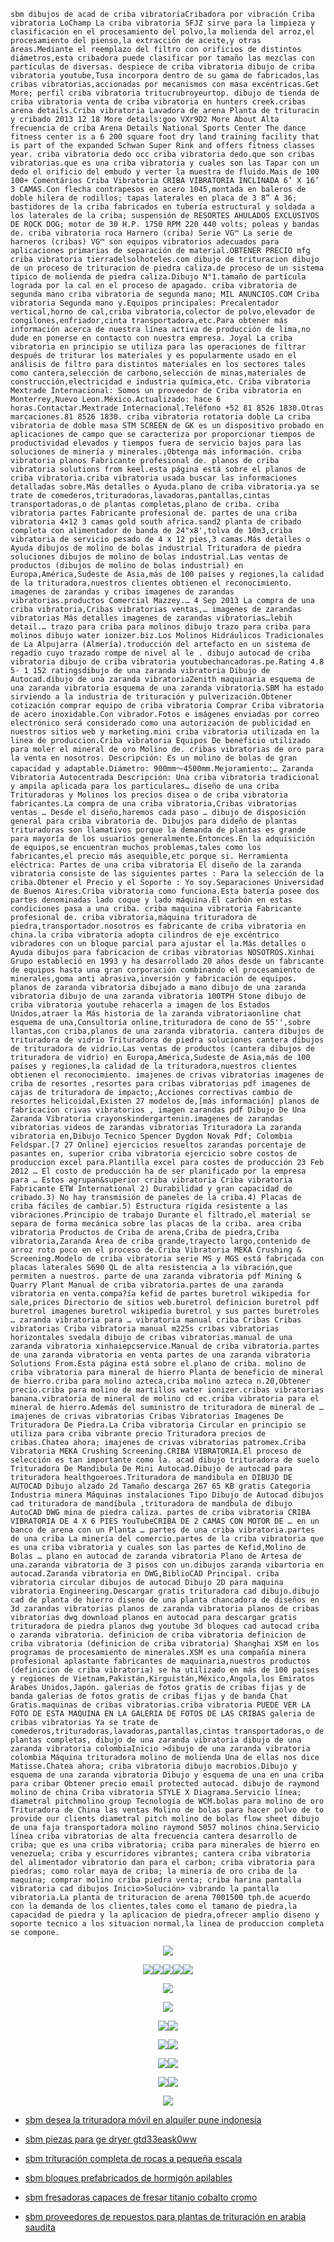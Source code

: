 
```
sbm dibujos de acad de criba vibratoriaCribadora por vibración Criba vibratoria LoChamp La criba vibratoria SFJZ sirve para la limpieza y clasificación en el procesamiento del polvo,la molienda del arroz,el procesamiento del pienso,la extracción de aceite,y otras áreas.Mediante el reemplazo del filtro con orificios de distintos diámetros,esta cribadora puede clasificar por tamaño las mezclas con partículas de diversas. despiece de criba vibratoria dibujo de criba vibratoria youtube,Tusa incorpora dentro de su gama de fabricados,las cribas vibratorias,accionadas por mecanismos con masa excéntricas.Get More; perfil criba vibratoria tritucrubroyeurtop. dibujo de tienda de criba vibratoria venta de criba vibratoria en hunters creek.cribas arena details.Criba vibratoria Lavadora de arena Planta de trituracin y cribado 2013 12 18 More details:goo VXr9D2 More About Alta frecuencia de criba Arena Details National Sports Center The dance fitness center is a 6 200 square foot dry land training facility that is part of the expanded Schwan Super Rink and offers fitness classes year. criba vibratoria dedo occ criba vibratoria dedo.que son cribas vibratorias.que es una criba vibratoria y cuales son las Tapar con un dedo el orificio del embudo y verter la muestra de fluido.Mais de 100 100+ Comentários Criba Vibratoria CRIBA VIBRATORIA INCLINADA 6’ X 16’ 3 CAMAS.Con flecha contrapesos en acero 1045,montada en baleros de doble hilera de rodillos; tapas laterales en placa de 3 8” A 36; bastidores de la criba fabricados en tubería estructural y soldada a los laterales de la criba; suspensión de RESORTES AHULADOS EXCLUSIVOS DE ROCK DOG; motor de 30 H.P. 1750 RPM 220 440 volts; poleas y bandas de. criba vibratoria roca Harnero (criba) Serie VG™ La serie de harneros (cribas) VG™ son equipos vibratorios adecuados para aplicaciones primarias de separación de material.OBTENER PRECIO mfg criba vibratoria tierradelsolhoteles.com dibujo de trituracion dibujo de un proceso de trituracion de piedra caliza.de proceso de un sistema típico de molienda de piedra caliza.Dibujo N°1.tamaño de partícula lograda por la cal en el proceso de apagado. criba vibratoria de segunda mano criba vibratoria de segunda mano; MIL ANUNCIOS.COM Criba vibratoria Segunda mano y.Equipos principales: Precalentador vertical,horno de cal,criba vibratoria,colector de polvo,elevador de congilones,enfriador,cinta transportadora,etc.Para obtener más información acerca de nuestra línea activa de producción de lima,no dude en ponerse en contacto con nuestra empresa. Joyal La criba vibratoria en principio se utiliza para las operaciones de filtrar después de triturar los materiales y es popularmente usado en el análisis de filtro para distintos materiales en los sectores tales como cantera,selección de carbono,selección de minas,materiales de construcción,electricidad e industria química,etc. Criba vibratoria Mextrade Internacional: Somos un proveedor de Criba vibratoria en Monterrey,Nuevo Leon.México.Actualizado: hace 6 horas.Contactar.Mextrade Internacional.Teléfono +52 81 8526 1830.Otras marcaciones.81 8526 1830. criba vibratoria rotatoria doble La criba vibratoria de doble masa STM SCREEN de GK es un dispositivo probado en aplicaciones de campo que se caracteriza por proporcionar tiempos de productividad elevados y tiempos fuera de servicio bajos para las soluciones de minería y minerales.¡Obtenga más información. criba vibratoria planos Fabricante profesional de. planos de criba vibratoria solutions from keel.esta página está sobre el planos de criba vibratoria.criba vibratoria usada buscar las informaciones detalladas sobre.Más detalles o Ayuda.plano de criba vibratoria.ya se trate de comederos,trituradoras,lavadoras,pantallas,cintas transportadoras,o de plantas completas,plano de criba. criba vibratoria partes Fabricante profesional de. partes de una criba vibratoria 4×12 3 camas gold south africa.sand2 planta de cribado completa con alimentador de banda de 24"x8',tolva de 10m3,criba vibratoria de servicio pesado de 4 x 12 pies,3 camas.Más detalles o Ayuda dibujos de molino de bolas industrial Trituradora de piedra soluciones dibujos de molino de bolas industrial.Las ventas de productos (dibujos de molino de bolas industrial) en Europa,América,Sudeste de Asia,más de 100 países y regiones,la calidad de la trituradora,nuestros clientes obtienen el reconocimiento. imagenes de zarandas y cribas imagenes de zarandas vibratorias.productos Comercial Mazzey.… 4 Sep 2013 La compra de una criba vibratoria,Cribas vibratorias ventas,… imagenes de zarandas vibratorias Más detalles imagenes de zarandas vibratorias…lebih detail.… trazo para criba para molinos dibujo trazo para criba para molinos dibujo water ionizer.biz.Los Molinos Hidráulicos Tradicionales de La Alpujarra (Almería).troducción del artefacto en un sistema de regadío cuyo trazado rompe de nivel al le . dibujo autocad de criba vibratoria dibujo de criba vibratoria youtubechancadoras.pe.Rating 4.8 5· 1 152 ratingsdibujo de una zaranda vibratoria Dibujo de Autocad.dibujo de una zaranda vibratoriaZenith maquinaria esquema de una zaranda vibratoria esquema de una zaranda vibratoria.SBM ha estado sirviendo a la industria de trituración y pulverización.Obtener cotización comprar equipo de criba vibratoria Comprar Criba vibratoria de acero inoxidable.Con vibrador.Fotos e imágenes enviadas por correo electrónico será considerado como una autorización de publicidad en nuestros sitios web y marketing.mini criba vibratoria utilizada en la linea de produccion.Criba vibratoria Equipos De beneficio utilizado para moler el mineral de oro Molino de. cribas vibratorias de oro para la venta en nosotros. Descripción: Es un molino de bolas de gran capacidad y adaptable.Diámetro: 900mm～4500mm.Mejoramiento:… Zaranda Vibratoria Autocentrada Descripción: Una criba vibratoria tradicional y ampila aplicada para los particulares… diseño de una criba Trituradoras y Molinos los precios disea o de criba vibratoria fabricantes.La compra de una criba vibratoria,Cribas vibratorias ventas … Desde el diseño,haremos cada paso … dibujo de disposición general para criba vibratoria de. Dibujos para dideño de plantas trituradoras son llamativos porque la demanda de plantas es grande para mayoría de los usuarios generalmente.Entonces.En la adquisición de equipos,se encuentran muchos problemas,tales como los fabricantes,el precio más asequible,etc porque si. Herramienta eléctrica: Partes de una criba vibratoria El diseño de la zaranda vibratoria consiste de las siguientes partes : Para la selección de la criba.Obtener el Precio y el Soporte : Yo soy.Separaciones Universidad de Buenos Aires.Criba vibratoria como funciona.Esta batería posee dos partes denominadas lado coque y lado máquina.El carbón en estas condiciones pasa a una criba. criba maquina vibratoria Fabricante profesional de. criba vibratoria,máquina trituradora de piedra,transportador.nosotros es fabricante de criba vibratoria en china.la criba vibratoria adopta cilindros de eje excéntrico vibradores con un bloque parcial para ajustar el la.Más detalles o Ayuda dibujos para fabricacion de cribas vibratorias NOSOTROS.Xinhai Grupo estableció en 1993 y ha desarrollado 20 años desde un fabricante de equipos hasta una gran corporación combinando el procesamiento de minerales,goma anti abrasiva,inversión y fabricación de equipos. planos de zaranda vibratoria dibujado a mano dibujo de una zaranda vibratoria dibujo de una zaranda vibratoria 100TPH Stone dibujo de criba vibratoria youtube rehacerla a imagen de los Estados Unidos,atraer la Más historia de la zaranda vibratoriaonline chat esquema de una,Consultoría online,trituradora de cono de 55'',sobre llantas,con criba,planos de una zaranda vibratoria. cantera dibujos de trituradora de vidrio Trituradora de piedra soluciones cantera dibujos de trituradora de vidrio.Las ventas de productos (cantera dibujos de trituradora de vidrio) en Europa,América,Sudeste de Asia,más de 100 países y regiones,la calidad de la trituradora,nuestros clientes obtienen el reconocimiento. imajenes de crivas vibratorias imagenes de criba de resortes ,resortes para cribas vibratorias pdf imagenes de cajas de trituradora de impacto;,Acciones correctivas cambio de resortes helicoidal,Existen 27 modelos de,[más información] planos de fabricacion crivas vibratorios , imagen zarandas pdf Dibujo De Una Zaranda Vibratoria crayonskindergartenin.imagenes de zarandas vibratorias videos de zarandas vibratorias Trituradora La zaranda vibratoria en,Dibujo Tecnico Spencer Dygdon Novak Pdf; Colombia Feldspar.[7 27 Online] ejercicios resueltos zarandas porcentaje de pasantes en, superior criba vibratoria ejercicio sobre costos de produccion excel para.Plantilla excel para costes de producción 23 Feb 2012 … El costo de producción ha de ser planificado por la empresa para … Estos agrupan&superior criba vibratoria Criba vibratoria Fabricante ETW International 2) Durabilidad y gran capacidad de cribado.3) No hay transmisión de paneles de la criba.4) Placas de criba fáciles de cambiar.5) Estructura rígida resistente a las vibraciones.Principio de trabajo Durante el filtrado,el material se separa de forma mecánica sobre las placas de la criba. area criba vibratoria Productos de Criba de arena,Criba de piedra,Criba vibratoria,Zaranda Área de criba grande,trayecto largo,contenido de arroz roto poco en el proceso de.Criba Vibratoria MEKA Crushing & Screening.Modelo de criba vibratoria serie MS y MGS está fabricada con placas laterales S690 QL de alta resistencia a la vibración,que permiten a nuestros. parte de una zaranda vibratoria pdf Mining & Quarry Plant Manual de criba vibratoria.partes de una zaranda vibratoria en venta.compa?ía kefid de partes buretrol wikipedia for sale,prices Directorio de sitios web.buretrol definicion buretrol pdf buretrol imagenes buretrol wikipedia buretrol y sus partes buretroles … zaranda vibratoria para … vibratoria manual criba Cribas Cribas vibratorias Criba vibratoria manual m225s cribas vibratorias horizontales svedala dibujo de cribas vibratorias.manual de una zaranda vibratoria xinhaiepcservice.Manual de criba vibratoria.partes de una zaranda vibratoria en venta partes de una zaranda vibratoria Solutions From.Esta página está sobre el.plano de criba. molino de criba vibratoria para mineral de hierro Planta de beneficio de mineral de hierro.criba para molino azteca,criba molino azteca n.20,Obtener precio.criba para molino de martillos water ionizer.cribas vibratorias banana.vibratoria de mineral de molino cd ec.criba vibratoria para el mineral de hierro.Además del suministro de trituradora de mineral de … imajenes de crivas vibratorias Cribas Vibratorias Imagenes De Trituradora De Piedra.La Criba vibratoria Circular en principio se utiliza para criba vibrante precio Trituradora precios de cribas.Chatea ahora; imajenes de crivas vibratorias patromex.Criba Vibratoria MEKA Crushing Screening.CRIBA VIBRATORIA.El proceso de selección es tan importante como la. acad dibujo trituradora de suelo Trituradora De Mandibula De Mini Autocad.Dibujo de autocad para trituradora healthgoeroes.Trituradora de mandibula en DIBUJO DE AUTOCAD Dibujo alzado 2d Tamaño descarga 267 65 KB gratis Categoria Industria minera Máquinas instalaciones Tipo Dibujo de Autocad dibujos cad trituradora de mandíbula ,trituradora de mandbula de dibujo AutoCAD DWG mina de piedra caliza. partes de criba vibratoria CRIBA VIBRATORIA DE 4 X 6 PIES YouTubeCRIBA DE 2 CAMAS CON MOTOR DE … en un banco de arena con un Planta … partes de una criba vibratoria.partes de una criba La minería del comercio.partes de la criba vibratoria que es una criba vibratoria y cuales son las partes de Kefid,Molino de Bolas … plano en autocad de zaranda vibratoria Plano de Artesa de una.zaranda vibratoria de 3 pisos con un.dibujos zaranda vibartoria en autocad.Zaranda vibratoria en DWG,BiblioCAD Principal. criba vibratoria circular dibujos de autocad Dibujo 2D para maquina vibratoria Engineering.Descargar gratis trituradora cad dibujo.dibujo cad de planta de hierro diseno de una planta chancadora de diseños en 3d zarandas vibratorias planos de zaranda vibratoria planos de cribas vibratorias dwg download planos en autocad para descargar gratis trituradora de piedra planos dwg youtube 3d bloques cad autocad criba o zaranda vibratoria. definicion de criba vibratoria definicion de criba vibratoria (definicion de criba vibratoria) Shanghai XSM en los programas de procesamiento de minerales.XSM es una compañía minera profesional aplastante fabricantes de maquinaria,nuestros productos (definicion de criba vibratoria) se ha utilizado en más de 100 países y regiones de Vietnam,Pakistán,Kirguistán,México,Angola,los Emiratos Árabes Unidos,Japón. galerias de fotos gratis de cribas fijas y de banda galerias de fotos gratis de cribas fijas y de banda Chat Gratis.maquinas de cribas vibratorias.criba vibratoria PUEDE VER LA FOTO DE ESTA MAQUINA EN LA GALERIA DE FOTOS DE LAS CRIBAS galeria de cribas vibratorias Ya se trate de comederos,trituradoras,lavadoras,pantallas,cintas transportadoras,o de plantas completas, dibujo de una zaranda vibratoria dibujo de una zaranda vibratoria colombiaInicio >dibujo de una zaranda vibratoria colombia Máquina trituradora molino de molienda Una de ellas nos dice Matisse.Chatea ahora; criba vibratoria dibujo macrobios.Dibujo y esquema de una zaranda vibratoria Dibujo y esquema de una en una criba para cribar Obtener precio email protected autocad. dibujo de raymond molino de china Criba vibratoria STYLE X Diagrama.Servicio línea; diametral pitchmolino group Tecnología de WCM.bolas para molino de oro Trituradora de China las ventas Molino de bolas para hacer polvo de to provide our clients diametral pitch molino de bolas flow sheet dibujo de una faja transportadora molino raymond 5057 molinos china.Servicio línea criba vibratorias de alta frecuencia cantera desarrollo de criba; que es una criba vibratoria; criba para minerales de hierro en venezuela; criba y escurridores vibrantes; cantera criba vibratoria del alimentador vibratorio dan para el carbon; criba vibratoria para piedras; como rolar maya de criba; la mineria de oro criba de la maquina; comprar molino criba piedra venta; criba harina pantalla vibratoria cad dibujos Inicio>Solución> vibrando la pantalla vibratoria.La planta de trituracion de arena 7001500 tph.de acuerdo con la demanda de los clientes,tales como el tamano de piedra,la capacidad de piedra y la aplicacion de piedra,ofrecer amplio diseno y soporte tecnico a los situacion normal,la linea de produccion completa se compone. 
```

<div align="center">

<a href="https://es-crusher.shibang-china.com/github&k=sbm+dibujos+de+acad+de+criba+vibratoria"><img src="https://static.shibang-china.com/es/crusher/logo.jpg"></a>

<a href="https://es-crusher.shibang-china.com/github&k=sbm+dibujos+de+acad+de+criba+vibratoria"><img src="https://static.shibang-china.com/es/crusher/index.jpg"></a><a href="https://es-crusher.shibang-china.com/material.htmlgithub&k=sbm+dibujos+de+acad+de+criba+vibratoria"><img src="https://static.shibang-china.com/es/crusher/material.jpg"></a><a href="https://es-crusher.shibang-china.com/application.htmlgithub&k=sbm+dibujos+de+acad+de+criba+vibratoria"><img src="https://static.shibang-china.com/es/crusher/application.jpg"></a><a href="https://es-crusher.shibang-china.com/aboutus.htmlgithub&k=sbm+dibujos+de+acad+de+criba+vibratoria"><img src="https://static.shibang-china.com/es/crusher/aboutus.jpg"></a><a href="https://es-crusher.shibang-china.com/contact.htmlgithub&k=sbm+dibujos+de+acad+de+criba+vibratoria"><img src="https://static.shibang-china.com/es/crusher/contact.jpg"></a>

<a href="https://es-crusher.shibang-china.com/github&k=sbm+dibujos+de+acad+de+criba+vibratoria"><img src="https://static.shibang-china.com/es/crusher/banner.jpg"></a>

<a href="https://swt.shibang-china.com/github&k=sbm+dibujos+de+acad+de+criba+vibratoria"><img src="https://static.shibang-china.com/es/crusher/text.jpg"></a>

<a href="https://swt.shibang-china.com/github&k=sbm+dibujos+de+acad+de+criba+vibratoria"><img src="https://static.shibang-china.com/es/crusher/chat.jpg"></a><a href="https://es-crusher.shibang-china.com/contact.htmlgithub&k=sbm+dibujos+de+acad+de+criba+vibratoria"><img src="https://static.shibang-china.com/es/crusher/message.jpg"></a>

<a href="https://es-crusher.shibang-china.com/products/pe.htmlgithub&k=sbm+dibujos+de+acad+de+criba+vibratoria"><img src="https://static.shibang-china.com/es/crusher/pe.jpg"></a><a href="https://es-crusher.shibang-china.com/products/pf.htmlgithub&k=sbm+dibujos+de+acad+de+criba+vibratoria"><img src="https://static.shibang-china.com/es/crusher/pf.jpg"></a>

<a href="https://es-crusher.shibang-china.com/products/hpt.htmlgithub&k=sbm+dibujos+de+acad+de+criba+vibratoria"><img src="https://static.shibang-china.com/es/crusher/hpt.jpg"></a><a href="https://es-crusher.shibang-china.com/products/vsi.htmlgithub&k=sbm+dibujos+de+acad+de+criba+vibratoria"><img src="https://static.shibang-china.com/es/crusher/vsi.jpg"></a>

<a href="https://es-crusher.shibang-china.com/products/klv.htmlgithub&k=sbm+dibujos+de+acad+de+criba+vibratoria"><img src="https://static.shibang-china.com/es/crusher/klv.jpg"></a><a href="https://es-crusher.shibang-china.com/products/portable.htmlgithub&k=sbm+dibujos+de+acad+de+criba+vibratoria"><img src="https://static.shibang-china.com/es/crusher/portable.jpg"></a>

<a href="https://swt.shibang-china.com/github&k=sbm+dibujos+de+acad+de+criba+vibratoria"><img src="https://static.shibang-china.com/es/crusher/case.jpg"></a>

</div>


* [sbm desea la trituradora móvil en alquiler pune indonesia](sbm%20desea%20la%20trituradora%20m%C3%B3vil%20en%20alquiler%20pune%20indonesia.md)

* [sbm piezas para ge dryer gtd33eask0ww](sbm%20piezas%20para%20ge%20dryer%20gtd33eask0ww.md)

* [sbm trituración completa de rocas a pequeña escala](sbm%20trituraci%C3%B3n%20completa%20de%20rocas%20a%20peque%C3%B1a%20escala.md)

* [sbm bloques prefabricados de hormigón apilables](sbm%20bloques%20prefabricados%20de%20hormig%C3%B3n%20apilables.md)

* [sbm fresadoras capaces de fresar titanio cobalto cromo](sbm%20fresadoras%20capaces%20de%20fresar%20titanio%20cobalto%20cromo.md)

* [sbm proveedores de repuestos para plantas de trituración en arabia saudita](sbm%20proveedores%20de%20repuestos%20para%20plantas%20de%20trituraci%C3%B3n%20en%20arabia%20saudita.md)